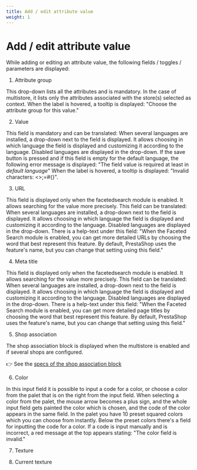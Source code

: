 ```yaml
---
title: Add / edit attribute value
weight: 1
---
```

# Add / edit attribute value

While adding or editing an attribute value, the following fields / toggles / parameters are displayed:

1) Attribute group

This drop-down lists all the attributes and is mandatory. In the case of multistore, it lists only the attributes associated with the store(s) selected as context. 
When the label is hovered, a tooltip is displayed: "Choose the attribute group for this value."

2) Value 

This field is mandatory and can be translated: When several languages are installed, a drop-down next to the field is displayed. It allows choosing in which language the field is displayed and customizing it according to the language. Disabled languages are displayed in the drop-down.
If the save button is pressed and if this field is empty for the default language, the following error message is displayed: "The field value is required at least in _default language_"
When the label is hovered, a tooltip is displayed: "Invalid characters: <>;=#{}".

3) URL 

This field is displayed only when the facetedsearch module is enabled. It allows searching for the value more precisely. 
This field can be translated: When several languages are installed, a drop-down next to the field is displayed. It allows choosing in which language the field is displayed and customizing it according to the language. Disabled languages are displayed in the drop-down. 
There is a help-text under this field: "When the Faceted Search module is enabled, you can get more detailed URLs by choosing the word that best represent this feature. By default, PrestaShop uses the feature's name, but you can change that setting using this field."

4) Meta title 

This field is displayed only when the facetedsearch module is enabled. It allows searching for the value more precisely. 
This field can be translated: When several languages are installed, a drop-down next to the field is displayed. It allows choosing in which language the field is displayed and customizing it according to the language. Disabled languages are displayed in the drop-down. 
There is a help-text under this field: "When the Faceted Search module is enabled, you can get more detailed page titles by choosing the word that best represent this feature. By default, PrestaShop uses the feature's name, but you can change that setting using this field."

5) Shop association 
 
The shop association block is displayed when the multistore is enabled and if several shops are configured.

:point_right: See the [specs of the shop association block](../../../multistoregeneralspecs.md#shop-association-block)

6) Color

In this input field it is possible to input a code for a color, or choose a color from the palet that is on the right from the input field.
When selecting a color from the palet, the mouse arrow becomes a plus sign, and the whole input field gets painted the color which is chosen, and the code of the color appears in the same field.
In the palet you have 10 preset squared colors which you can choose from instantly. Below the preset colors there's a field for inputting the code for a color. If a code is input manually and is incorrect, a red message at the top appears stating: "The color field is invalid."

7) Texture



8) Current texture
